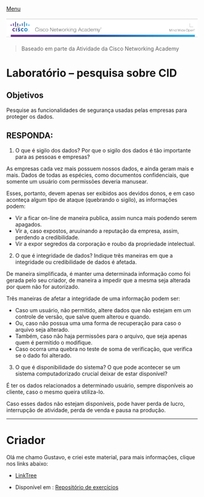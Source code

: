 [Menu](../README.md)

![Cisco](img/tela.png)

> Baseado em parte da Atividade da Cisco Networking Academy

# Laboratório – pesquisa sobre CID

## Objetivos

Pesquise as funcionalidades de segurança usadas pelas empresas para proteger os dados.

## RESPONDA:

1. O que é sigilo dos dados? Por que o sigilo dos dados é tão importante para as pessoas e empresas?

As empresas cada vez mais possuem nossos dados, e ainda geram mais e mais. Dados de todas as espécies, como documentos confidenciais, que somente um usuário com permissões deveria manusear.

Esses, portanto,  devem apenas ser exibidos aos devidos donos, e em caso aconteça algum tipo de ataque (quebrando o sigilo), as informações podem:

* Vir a ficar on-line de maneira publica, assim nunca mais podendo serem apagados.
* Vir a, caso expostos, aruuinando a reputação da empresa, assim, perdendo a credibilidade.
* Vir a expor segredos da corporação e roubo da propriedade intelectual.

2. O que é integridade de dados? Indique três maneiras em que a integridade ou credibilidade de dados é afetada.

De maneira simplificada, é manter uma determinada informação como foi gerada pelo seu criador, de maneira a impedir que a mesma seja alterada por quem não for autorizado.

Três maneiras de afetar a integridade de uma informação podem ser:

*  Caso um usuário, não permitido, altere dados que não estejam em um controle de versão, que salve quem alterou e quando.
* Ou, caso não possua uma uma forma de recuperação para caso o arquivo seja alterado.
* Também, caso não haja permissões para o arquivo, que seja apenas quem é permitido o modifique.
* Caso ocorra uma quebra no teste de soma de verificação, que verifica se o dado foi alterado.

3. O que é disponibilidade do sistema? O que pode acontecer se um sistema computadorizado crucial deixar de estar disponível?

É ter os dados relacionados a determinado usuário, sempre disponíveis ao cliente, caso o mesmo queira utiliza-lo.

Caso esses dados não estejam disponíveis, pode haver perda de lucro, interrupção de atividade, perda de venda e pausa na produção.   

***

# Criador
Olá me chamo Gustavo, e criei este material, para mais informações, clique nos links abaixo:

* [LinkTree](https://www.linktree.com.br/gusleaooliveira)


* Disponível em : [Repositório de exercícios](https://gusleaooliveira.github.io/posts/)

<script data-ad-client="ca-pub-3232624848043560" async src="https://pagead2.googlesyndication.com/pagead/js/adsbygoogle.js"></script>
